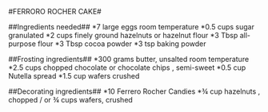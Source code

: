 #FERRORO ROCHER CAKE#


##Ingredients needed##
*7 large eggs room temperature
*0.5 cups sugar granulated
*2 cups finely ground hazelnuts or hazelnut flour
*3 Tbsp all-purpose flour
*3 Tbsp cocoa powder
*3 tsp baking powder


##Frosting ingredients##
*300 grams butter, unsalted room temperature
*2.5 cups chopped chocolate or chocolate chips , semi-sweet
*0.5 cup Nutella spread
*1.5 cup wafers crushed


##Decorating ingredients##
*10 Ferrero Rocher Candies
*¾ cup hazelnuts , chopped / or ¾ cups wafers, crushed